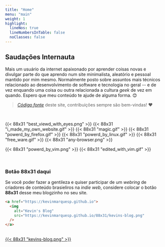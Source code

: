 ```yaml
---
title: "Home"
menu: "main"
weight: 1
highlight:
  lineNos: true
  lineNumbersInTable: false
  noClasses: false
---
```


## Saudações Internauta

Mais um usuário da internet apaixonado por aprender coisas novas e divulgar
parte do que aprendo num site minimalista, aleatório e pessoal mantido por mim
mesmo. Normalmente posto sobre assuntos mais técnicos relacionado ao
desenvolvimento de software e tecnologia no geral -- e de vez enquando uma coisa
ou outra relacionada a cultura *geek* de vez em quando. Espero que meu conteúdo
te ajude de alguma forma. 😊

> [*Código fonte*](https://github.com/kevinmarquesp/kevinmarquesp.github.io)
> deste site, contribuições sempre são bem-vindas! ❤️

<br>

{{< 88x31 "best_viewd_with_eyes.png" >}}
{{< 88x31 "i_made_my_own_website.gif" >}}
{{< 88x31 "magic.gif" >}}
{{< 88x31 "powerd_by_firefox.gif" >}}
{{< 88x31 "powerd_by_linux.gif" >}}
{{< 88x31 "free_ware.gif" >}}
{{< 88x31 "any-browser.png" >}}

{{< 88x31 "powerd_by_vim.png" >}}
{{< 88x31 "edited_with_vim.gif" >}}

<br>

### Botão 88x31 daqui

Se você poder fazer a gentileza e quiser participar de um *webring* de criadores
de conteúdo brasieliros na *indie web*, considere colocar o botão **88x31**
desse meu blogzinho no seu site.

```html
<a href="https://kevinmarquesp.github.io">
  <img
    alt="Kevin's Blog"
    src="https://kevinmarquesp.github.io/88x31/kevins-blog.png"
  />
</a>
```

<br>

<a href="https://kevinmarquesp.github.io">
  {{< 88x31 "kevins-blog.png" >}}
</a>

<br>
